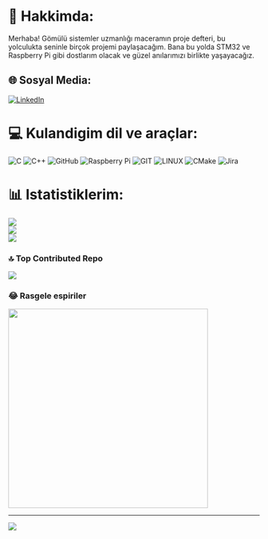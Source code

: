 # 💫 Hakkimda:
Merhaba! Gömülü sistemler uzmanlığı maceramın proje defteri, bu yolculukta seninle birçok projemi paylaşacağım. Bana bu yolda STM32 ve Raspberry Pi gibi dostlarım olacak ve güzel anılarımızı birlikte yaşayacağız.


## 🌐 Sosyal Media:
[![LinkedIn](https://img.shields.io/badge/LinkedIn-%230077B5.svg?logo=linkedin&logoColor=white)](https://linkedin.com/in/https://www.linkedin.com/in/muhammed-taymur-aaa770281) 

# 💻 Kulandigim dil ve araçlar:
![C](https://img.shields.io/badge/c-%2300599C.svg?style=for-the-badge&logo=c&logoColor=white) ![C++](https://img.shields.io/badge/c++-%2300599C.svg?style=for-the-badge&logo=c%2B%2B&logoColor=white) ![GitHub](https://img.shields.io/badge/GitHub-%23121011.svg?style=for-the-badge&logo=github&logoColor=white) ![Raspberry Pi](https://img.shields.io/badge/-RaspberryPi-C51A4A?style=for-the-badge&logo=Raspberry-Pi) ![GIT](https://img.shields.io/badge/Git-fc6d26?style=for-the-badge&logo=git&logoColor=white) ![LINUX](https://img.shields.io/badge/Linux-FCC624?style=for-the-badge&logo=linux&logoColor=black)  ![CMake](https://img.shields.io/badge/CMake-%23008FBA.svg?style=for-the-badge&logo=cmake&logoColor=white) ![Jira](https://img.shields.io/badge/jira-%230A0FFF.svg?style=for-the-badge&logo=jira&logoColor=white)

# 📊 Istatistiklerim:
![](https://github-readme-stats.vercel.app/api?username=ByTaymur&theme=react&hide_border=true&include_all_commits=true&count_private=false)<br/>
![](https://github-readme-streak-stats.herokuapp.com/?user=ByTaymur&theme=react&hide_border=true)<br/>
![](https://github-readme-stats.vercel.app/api/top-langs/?username=ByTaymur&theme=react&hide_border=true&include_all_commits=true&count_private=false&layout=compact)

### 🔝 Top Contributed Repo
![](https://github-contributor-stats.vercel.app/api?username=ByTaymur&limit=5&theme=radical&combine_all_yearly_contributions=true)

### 😂 Rasgele espiriler
<img src='https://randommeme-five.vercel.app/' style="height: 400px;"/>

---
[![](https://visitcount.itsvg.in/api?id=ByTaymur&icon=0&color=0)](https://visitcount.itsvg.in)

<!-- Proudly created with GPRM ( https://gprm.itsvg.in ) -->
